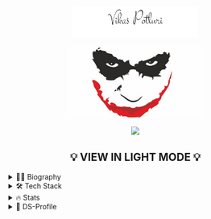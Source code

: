 <p align="center">
  <img src="assets/signature.png" alt="vikas-potluri" width="250" />
</p>

<p align="center">
  <img src="assets/My project.jpg" alt="vikas-potluri" width="275" />
</p>

<p align="center">
  <img src="https://komarev.com/ghpvc/?username=vikas-potluri&color=green&style=liquid" />
</p>

<h2  align="center">💡 VIEW IN LIGHT MODE 💡</h2>

<details>

<summary>👦🏻 Biography</summary>  

<p align="center">
  <img src="assets/reading.gif" alt="vikas-potluri" width="200" />
</p>

- 🌏 Lives in **Hyderabad,India**

- 👨‍💻 Upcoming **Data Scientist** @ **[Asper.ai](https://www.asper.ai/)**
- 🎓 Read **M.Tech. Artificial Intelligence** ('23) from **[IIT Roorkee](https://www.iitr.ac.in/mfsdsai/)**
- 🧠 Learning: **Probablistic Machine Learning** & **Time Series Forecasting**
- 📖
  Reading: **[The Course of Love-Alain de Botton](https://www.goodreads.com/user/show/103756796-vikas-potluri)**
- 🎧
  Listening: **[Lex Fridman Podcasts](https://www.youtube.com/@lexfridman)**
- 👓
  GodFathers: **[Marcus Aurelius ](https://www.youtube.com/watch?v=Auuk1y4DRgk)**
   **[Jordan Peterson ](https://www.youtube.com/watch?v=L47oJxwp6yg)**
    **[S.N Goenka ](https://www.youtube.com/watch?v=cz7QHNvNFfA&list=PLPJVlVRVmhc4Z01fD57jbzycm9I6W054x)**
- 😎Interests: Physical->**Badminton**,Mental->**Books**
- ⚡ Fun fact: **Econometrics is Original Data Science**

>“Live a good life. **If there are gods and they are just**, then they will not care how devout you have been, but will welcome you based on the virtues you have lived by. **If there are gods, but unjust**, then you should not want to worship them. **If there are no gods**, then you will be gone, but will have lived a noble life that will live on in the memories of your loved ones.”
 -**Marcus Aurelius**

</details>

 

<details>

<summary>🛠️ Tech Stack</summary>
<br>

<table>
  <tr>
    <td valign="middle">
      <span>Languages</span>
    </td>
    <td valign="middle">
      <div float="left">
        <img src="https://img.shields.io/badge/Python-%233776AB.svg?&style=flat-square&logo=python&logoColor=white"/>
        <img src="https://img.shields.io/badge/SQL-%234169E1.svg?&style=flat-square&logo=postgresql&logoColor=white"/>
      </div>
    </td>
  </tr>
  <tr>
    <td valign="middle">
      <span>Data Science</span>
    </td>
    <td valign="middle">
      <div float="left">
        <img src="https://img.shields.io/badge/PyTorch-%23EE4C2C.svg?&style=flat-square&logo=pytorch&logoColor=white"/>
        <img src="https://img.shields.io/badge/Tensorflow-%23FF6F00.svg?&style=flat-square&logo=tensorflow&logoColor=white"/>
        <img src="https://img.shields.io/badge/ScikitLearn-%23F7931E.svg?&style=flat-square&logo=scikitlearn&logoColor=white"/>
        <img src="https://img.shields.io/badge/Numpy-%23013243.svg?&style=flat-square&logo=numpy&logoColor=white"/>
        <img src="https://img.shields.io/badge/Scipy-%238CAAE6.svg?&style=flat-square&logo=scipy&logoColor=white"/>
        <img src="https://img.shields.io/badge/Pandas-%23150458.svg?&style=flat-square&logo=pandas&logoColor=white"/>
      </div>
    </td>
  </tr>
  <tr>
    <td valign="middle">
      <span>Cloud & Microservices</span>
    </td>
    <td valign="middle">
      <div float="left">
        <img src="https://img.shields.io/badge/Docker-E34F26?style=flat-square&logo=Docker&logoColor=white"/>
        <img src="https://img.shields.io/badge/Kubernetes-1572B6?style=flat-square&logo=Kubernetes&logoColor=white"/>
        <img src="https://img.shields.io/badge/microsoft%20azure-0089D6?style=flat-square&logo=microsoft-azure&logoColor=white"/>
      </div>
    </td>
  </tr>
  <tr>
    <td valign="middle">
      <span>Graphics</span>
    </td>
    <td valign="middle">
      <div float="left">
        <img src="https://img.shields.io/badge/ggplot2-%23276DC3.svg?&style=flat-square&logo=r&logoColor=white"/>
        <img src="https://img.shields.io/badge/matplotlib-%23F37626.svg?&style=flat-square&logo=python&logoColor=white"/>
      </div>
    </td>
  </tr>
  <tr>
    <td valign="middle">
      <span>Version Control & Editors</span>
    </td>
    <td valign="middle">
      <div float="left">
        <img src="https://img.shields.io/badge/git-%23F05033.svg?style=flat-square&logo=git&logoColor=white"/>
        <img src="https://img.shields.io/badge/github-%23121011.svg?style=flat-square&logo=github&logoColor=white"/>
        <img src="https://img.shields.io/badge/pycharm-143?style=flat-square&logo=pycharm&logoColor=black&color=black&labelColor=green"/>
        <img src="https://img.shields.io/badge/jupyter-143?style=flat-square&logo=jupyter&logoColor=black&color=black&labelColor=green"/>
        <img src="https://img.shields.io/badge/visual_studio_code-%23575757.svg?style=flat-square&logo=visual-studio-code&color=blue&labelColor=blue"/>
      </div>
    </td>
  </tr>
  
</table>

</details>
<details>

<summary>🔥 Stats</summary>  
### This Year so Far
<blockquote>
<sub>
  This chart was built using <a href="https://github.com/yoshi389111/github-profile-3d-contrib">yoshi389111/github-profile-3d-contrib</a> by <a href="https://github.com/yoshi389111">SATO Yoshiyuki</a> and generated by GH Actions, with <a href="https://github.com/vikas-potluri/vikas-potluri/blob/master/.github/workflows/generate-contributions.yml">this workflow</a>.
</sub>
</blockquote>


<a href="https://gitstar-ranking.com/vikas-potluri">
<p align="center">
  <img width="600" src="https://raw.githubusercontent.com/vikas-potluri/vikas-potluri/master/profile-3d-contrib/profile-gitblock.svg" />
  <img width="350" src="https://stats.quine.sh/a/github?theme=dark" />
</p>
</a>

![](https://github-readme-stats.vercel.app/api?username=vikas-potluri&theme=dark&hide_border=false&include_all_commits=true&count_private=true)<br/>
![](https://github-readme-streak-stats.herokuapp.com/?user=vikas-potluri&theme=dark&hide_border=false)<br/>
![](https://github-readme-stats.vercel.app/api/top-langs/?username=vikas-potluri&theme=dark&hide_border=false&include_all_commits=true&count_private=true&layout=compact)

![](https://github-profile-trophy.vercel.app/?username=vikas-potluri&theme=juicyfresh&no-frame=false&no-bg=true&margin-w=4)

</details>
<details>

<summary>📶 DS-Profile</summary>  
<p align="center">
  <img src="assets/newplot.png" alt="vikas-potluri" width="1000" />
</p>

</details>

<!-- Activity graph -->

[comment]: <> (<p align="center"><img align="center" src="https://activity-graph.herokuapp.com/graph?username=vikas-potluri&theme=github&bg_color=ffffff00&color=006400&point=00A14A&line=BAFF5E&custom_title=Commit%20Activity&hide_border=true&area=true" alt="Vikas's monthly coding activity" /></p>)
